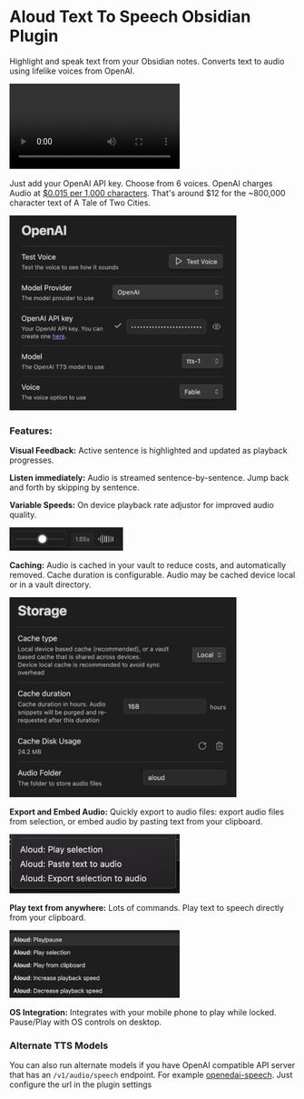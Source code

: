 # Aloud Text To Speech Obsidian Plugin

Highlight and speak text from your Obsidian notes. Converts text to audio using lifelike voices from OpenAI.

<video src="https://github.com/adrianlyjak/obsidian-aloud-tts/assets/2024018/6e673350-0cf2-4820-bca1-3f36cd3a24f6" ></video>

Just add your OpenAI API key. Choose from 6 voices. OpenAI charges Audio at [$0.015 per 1,000 characters](https://openai.com/pricing). That's around $12 for the ~800,000 character text of A Tale of Two Cities.

<img alt="Settings View" src="./docs/settings-example.png" style="max-width: 400px;" ></img>

### Features:

**Visual Feedback:** Active sentence is highlighted and updated as playback progresses.

**Listen immediately:** Audio is streamed sentence-by-sentence. Jump back and forth by skipping by sentence.

**Variable Speeds:** On device playback rate adjustor for improved audio quality.

<img src="docs/variable-speeds.png" style="max-width: 200px;" ></img>

**Caching:** Audio is cached in your vault to reduce costs, and automatically removed. Cache duration is configurable. Audio may be cached device local or in a vault directory.

<img src="docs/cache-settings.png" style="max-width: 400px;" ></img>

**Export and Embed Audio:** Quickly export to audio files: export audio files from selection, or embed audio by pasting text from your clipboard.

<img src="docs/right-click-menu.png" style="max-width: 300px;" ></img>

**Play text from anywhere:** Lots of commands. Play text to speech directly from your clipboard.

<img src="docs/commands.png" style="max-width: 300px;" ></img>

**OS Integration:** Integrates with your mobile phone to play while locked. Pause/Play with OS controls on desktop.

### Alternate TTS Models

You can also run alternate models if you have OpenAI compatible API server that has an `/v1/audio/speech` endpoint. For example [openedai-speech](https://github.com/matatonic/openedai-speech). Just configure the url in the plugin settings
